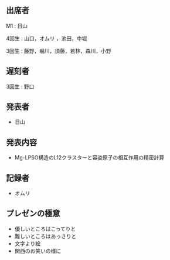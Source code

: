 出席者
------

M1
:   日山

4回生
:   山口，オムリ ，池田，中堀

3回生
:   藤野，堀川，須藤，若林，森川，小野

遅刻者
------

3回生
:   野口

発表者
------

-   日山

発表内容
--------

-   Mg-LPSO構造のL12クラスターと容姿原子の相互作用の精密計算

記録者
------

-   オムリ

プレゼンの極意
--------------

-   優しいところはこってりと
-   難しいところはあっさりと
-   文字より絵
-   関西のお笑いの様に


